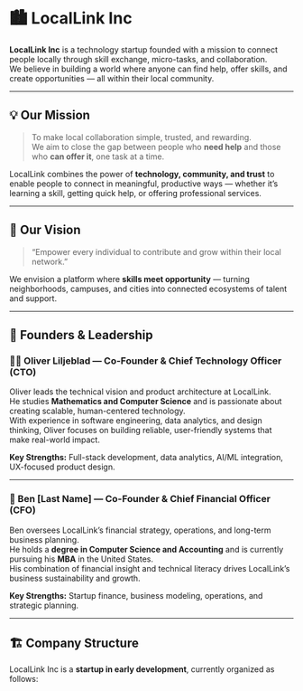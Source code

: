 # 🏙️ LocalLink Inc

**LocalLink Inc** is a technology startup founded with a mission to connect people locally through skill exchange, micro-tasks, and collaboration.  
We believe in building a world where anyone can find help, offer skills, and create opportunities — all within their local community.

---

## 💡 Our Mission

> To make local collaboration simple, trusted, and rewarding.  
We aim to close the gap between people who **need help** and those who **can offer it**, one task at a time.

LocalLink combines the power of **technology, community, and trust** to enable people to connect in meaningful, productive ways — whether it’s learning a skill, getting quick help, or offering professional services.

---

## 🧭 Our Vision

> “Empower every individual to contribute and grow within their local network.”

We envision a platform where **skills meet opportunity** — turning neighborhoods, campuses, and cities into connected ecosystems of talent and support.

---

## 👥 Founders & Leadership

### **🧑‍💻 Oliver Liljeblad — Co-Founder & Chief Technology Officer (CTO)**
Oliver leads the technical vision and product architecture at LocalLink.  
He studies **Mathematics and Computer Science** and is passionate about creating scalable, human-centered technology.  
With experience in software engineering, data analytics, and design thinking, Oliver focuses on building reliable, user-friendly systems that make real-world impact.

**Key Strengths:** Full-stack development, data analytics, AI/ML integration, UX-focused product design.

---

### **💼 Ben [Last Name] — Co-Founder & Chief Financial Officer (CFO)**
Ben oversees LocalLink’s financial strategy, operations, and long-term business planning.  
He holds a **degree in Computer Science and Accounting** and is currently pursuing his **MBA** in the United States.  
His combination of financial insight and technical literacy drives LocalLink’s business sustainability and growth.

**Key Strengths:** Startup finance, business modeling, operations, and strategic planning.

---

## 🏗️ Company Structure

LocalLink Inc is a **startup in early development**, currently organized as follows:

